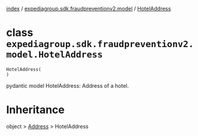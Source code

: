 [index](index.md) / [expediagroup.sdk.fraudpreventionv2.model](expediagroup.sdk.fraudpreventionv2.model.md) / [HotelAddress](HotelAddress.md)
# class `expediagroup.sdk.fraudpreventionv2.model.HotelAddress`
```
HotelAddress(
)
```

pydantic model HotelAddress: Address of a hotel.










# Inheritance
object > [Address](Address.md) > HotelAddress